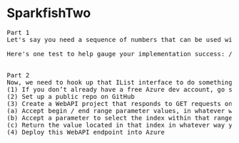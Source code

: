 # SparkfishTwo
<pre>
Part 1
Let's say you need a sequence of numbers that can be used with LINQ for the purpose of some algorithm (e.g., 1, 2, 3,...). You can get an enumerator that can provide the sequence of numbers with something like Enumerable.Range(1, 100). That method returns an IEnumerable that generates that sequence on-the-fly without ever actually creating a proper data structure to hold all elements of the sequence. Now, let's say you had a dependency that required this sequence to be randomly accessed via an IList interface. Can you implement an IList that makes random access to a just-in-time return of the value in each "element" of the list? (so ... um, ToList() is not a valid answer here)

Here's one test to help gauge your implementation success: // Given a list of numbers ranging from 100 to 200 var list = new Listify(100, 200); // When I access index position 50 var val = list[50]; // Then I should get back a value of 150 val.Should().Equal(150);


Part 2
Now, we need to hook up that IList interface to do something super useful via a “microservice” (#buzzwords):
(1) If you don’t already have a free Azure dev account, go set that up now
(2) Set up a public repo on GitHub
(3) Create a WebAPI project that responds to GET requests on this endpoint route: /listify
(a) Accept begin / end range parameter values, in whatever way you think is most RESTful
(b) Accept a parameter to select the index within that range
(c) Return the value located in that index in whatever way you think is most RESTful
(4) Deploy this WebAPI endpoint into Azure



